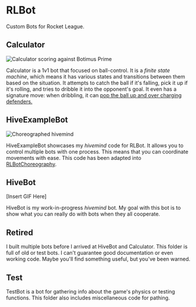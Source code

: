 # RLBot

Custom Bots for Rocket League.

## Calculator

![Calculator scoring against Botimus Prime](gifs/Calculated4.gif)

Calculator is a 1v1 bot that focused on ball-control. It is a *finite state machine*, which means it has various states and transitions between them based on the situation. It attempts to catch the ball if it's falling, pick it up if it's rolling, and tries to dribble it into the opponent's goal. It even has a signature move: when dribbling, it can [pop the ball up and over charging defenders.](https://clips.twitch.tv/LitigiousTacitBearPeanutButterJellyTime "Twitch clip")

## HiveExampleBot

![Choreographed hivemind](gifs/crossing_squares.gif "Crossing Squares choreography")

HiveExampleBot showcases my *hivemind* code for RLBot. It allows you to control multiple bots with one process. This means that you can coordinate movements with ease. This code has been adapted into [RLBotChoreography](https://github.com/tarehart/RLBotChoreography "GitHub link").

## HiveBot

[Insert GIF Here]

HiveBot is my work-in-progress *hivemind* bot. My goal with this bot is to show what you can really do with bots when they all cooperate.

## Retired

I built multiple bots before I arrived at HiveBot and Calculator. This folder is full of old or test bots. I can't guarantee good documentation or even working code. Maybe you'll find something useful, but you've been warned.

## Test

TestBot is a bot for gathering info about the game's physics or testing functions. This folder also includes miscellaneous code for pathing.
